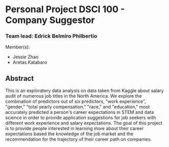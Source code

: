 # Personal Project DSCI 100 - Company Suggestor <br>

### Team lead: Edrick Belmiro Philbertio
Member(s): 
- Jessie Zhao
- Aretas Katabaro

## Abstract
This is an exploratory data analysis on data taken from Kaggle about salary audit of numerous job titles in the North America. We explore the combination of predictors out of six predictors, "work experience", "gender," "total yearly compensation," "race," and "education," most accurately predicted a person's career expectations in STEM and data science in order to provide application suggestions for job seekers with different work experience and salary expectations. The goal of this project is to provide people interested in learning more about their career expectations based the knowledge of the job market and the recommendation for the trajectory of their career path on companies.

